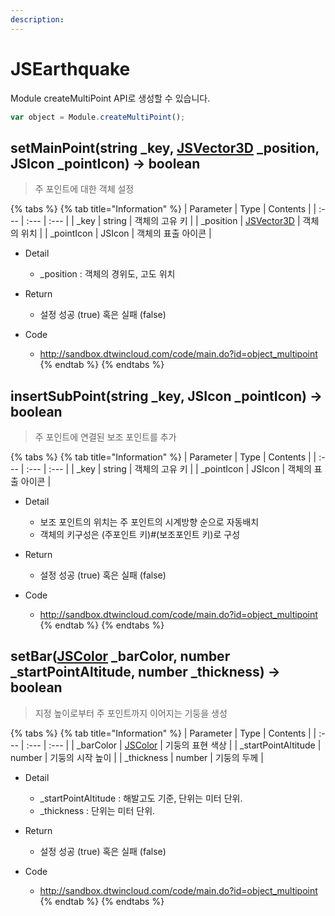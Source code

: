 ```yaml
---
description: 
---
```


# JSEarthquake

Module createMultiPoint API로 생성할 수 있습니다.

```javascript
var object = Module.createMultiPoint();
```

## setMainPoint\(string _key, [JSVector3D](../core/jsvector3d.md) _position, JSIcon _pointIcon\) → boolean

> 주 포인트에 대한 객체 설정

{% tabs %}
{% tab title="Information" %}
| Parameter | Type | Contents |
| :--- | :--- | :--- |
| _key | string | 객체의 고유 키 |
| _position | [JSVector3D](../core/jsvector3d.md) | 객체의 위치 |
| _pointIcon | JSIcon | 객체의 표출 아이콘 |

* Detail
  * _position : 객체의 경위도, 고도 위치
  
* Return
  * 설정 성공 (true) 혹은 실패 (false)
  
* Code
  * http://sandbox.dtwincloud.com/code/main.do?id=object_multipoint
{% endtab %}
{% endtabs %}

## insertSubPoint\(string _key, JSIcon _pointIcon\) → boolean

> 주 포인트에 연결된 보조 포인트를 추가

{% tabs %}
{% tab title="Information" %}
| Parameter | Type | Contents |
| :--- | :--- | :--- |
| _key | string | 객체의 고유 키 |
| _pointIcon | JSIcon | 객체의 표출 아이콘 |

* Detail
  * 보조 포인트의 위치는 주 포인트의 시계방향 순으로 자동배치
  * 객체의 키구성은 (주포인트 키)#(보조포인트 키)로 구성
  
* Return
  * 설정 성공 (true) 혹은 실패 (false)
  
* Code
  * http://sandbox.dtwincloud.com/code/main.do?id=object_multipoint
{% endtab %}
{% endtabs %}

## setBar\([JSColor](../core/jscolor.md) _barColor, number _startPointAltitude, number _thickness\) → boolean

> 지정 높이로부터 주 포인트까지 이어지는 기둥을 생성

{% tabs %}
{% tab title="Information" %}
| Parameter | Type | Contents |
| :--- | :--- | :--- |
| _barColor | [JSColor](../core/jscolor.md) | 기둥의 표현 색상 |
| _startPointAltitude | number | 기둥의 시작 높이 |
| _thickness | number | 기둥의 두께 |

* Detail
  * _startPointAltitude : 해발고도 기준, 단위는 미터 단위.
  * _thickness : 단위는 미터 단위.
  
* Return
  * 설정 성공 (true) 혹은 실패 (false)
  
* Code
  * http://sandbox.dtwincloud.com/code/main.do?id=object_multipoint
{% endtab %}
{% endtabs %}